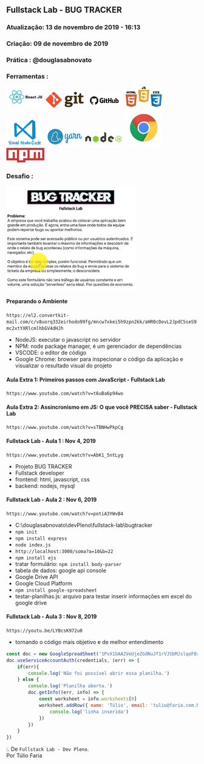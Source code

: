 ## Fullstack Lab - BUG TRACKER

### Atualização: 13 de novembro de 2019 - 16:13
### Criação: 09 de novembro de 2019
### Prática : @douglasabnovato

### Ferramentas : 

![ReactJS](/images/logo-reactjs.jpg)
![Git](/images/logo-git.png)
![Github](/images/logo-github.png)
![HTML/CSS/Javascript](/images/logo-html-css-js.jpeg)
![VSCode](/images/logo-VSCode.png)
![Yarn](/images/logo-yarn.png)
![Nodejs](/images/logo-nodejs.png)
![Google Chrome](/images/logo-google-chrome.jpg)
![NPM](/images/logo-npm.png)

### Desafio :

![Desafio](/images/desafio.jpg)

#### Preparando o Ambiente
`https://el2.convertkit-mail.com/c/v8uorq332eirhodo99fg/mncw7xkei5h9zpn2kk/aHR0cDovL2JpdC5seS9mc2xtYXRlcmlhbGV4dHJh`
- NodeJS: executar o javascript no servidor
- NPM: node package manager, é um gerenciador de dependências
- VSCODE: o editor de código
- Google Chrome: browser para inspecionar o código da aplicação e visualizar o resultado visual do projeto

#### Aula Extra 1: Primeiros passos com JavaScript - Fullstack Lab
`https://www.youtube.com/watch?v=t6uBa6p94wo`

#### Aula Extra 2: Assincronismo em JS: O que você PRECISA saber - Fullstack Lab
`https://www.youtube.com/watch?v=sTBNHwPkpCg`

#### Fullstack Lab - Aula 1 : Nov 4, 2019
`https://www.youtube.com/watch?v=AbK1_5ntLyg`
- Projeto BUG TRACKER
- Fullstack developer  
- frontend: html, javascript, css
- backend: nodejs, mysql 

#### Fullstack Lab - Aula 2 : Nov 6, 2019
`https://www.youtube.com/watch?v=potiA3YWvB4`
- C:\douglasabnovato\devPleno\fullstack-lab\bugtracker
- `npm init`
- `npm install express`
- `node index.js`
- `http://localhost:3000/soma?a=10&b=22`
- `npm install ejs` 
- tratar formulário: `npm install body-parser`
- tabela de dados: google api console
- Google Drive API
- Google Cloud Platform
- `npm install google-spreadsheet`
- testar-planilhas.js: arquivo para testar inserir informações em excel do google drive

#### Fullstack Lab - Aula 3 : Nov 8, 2019
`https://youtu.be/LYBcsK972u0`
- tornando o código mais objetivo e de melhor entendimento
````javascript
const doc = new GoogleSpreadSheet('1PvX1bAA2VeUjeZGdNuJf1rVJSbMJslqoF0rOw_JYe7o')
doc.useServiceAccountAuth(credentials, (err) => {
    if(err){
        console.log('Não foi possível abrir essa planilha.')
    } else {
        console.log('Planilha aberta.')
        doc.getInfo((err, info) => {
            const worksheet = info.worksheets[0]
            worksheet.addRow({ name: 'Túlio', email: 'tulio@faria.com.br'}, err => {
                console.log('linha inserida')
            })  
        })
    }
})
````

:. De `Fullstack Lab - Dev Pleno`.<br/> 
Por Túlio Faria